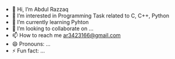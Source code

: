 - 👋 Hi, I’m Abdul Razzaq
- 👀 I’m interested in Programming Task related to C, C++, Python
- 🌱 I’m currently learning Pyhton
- 💞️ I’m looking to collaborate on ...
- 📫 How to reach me ar3423166@gmail.com
- 😄 Pronouns: ...
- ⚡ Fun fact: ...

<!---
Razzaq169/Razzaq169 is a ✨ special ✨ repository because its `README.md` (this file) appears on your GitHub profile.
You can click the Preview link to take a look at your changes.
--->
